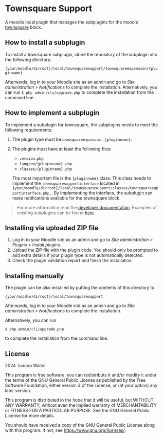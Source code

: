 # Townsquare Support #

A moodle local plugin that manages the subplugins for the moodle [townsquare](https://github.com/learnweb/moodle-block_townsquare)
block.

## How to install a subplugin ##

To install a townsquare subplugin, clone the repository of the subplugin into the following directory:

`{your/moodle/dirroot}/local/townsquaresupport/townsquareexpansion/{pluginname}`

Afterwards, log in to your Moodle site as an admin and go to _Site administration >
Notifications_ to complete the installation.
Alternatively, you can run `$ php admin/cli/upgrade.php` to complete the installation from the command line.

## How to implement a subplugin ##

To implement a subplugin for townsquare, the subplugins needs to meet the following requirements:

1. The plugin type must be`townsquareexpansion_{pluginname}`.
2. The plugins must have at least the following files:

   - `version.php`
   - `lang/en/{pluginname}.php `
   - `classes/{pluginname}.php `

   The most important file is the `{pluginname}` class. This class needs to implement the `townsquaresupportinterface` located in
   `{your/moodle/dirroot}/local/townsquaresupport/classes/townsquaresupportinterface.php.`. By implementing the interface, the
   subplugin can make notifications available for the townsquare block.

> For more information read the [developer documentation](https://github.com/learnweb/moodle-local_townsquaresupport/wiki/Documentation-for-developers).
> Examples of existing subplugins can be found [here](https://github.com/learnweb/moodle-local_townsquaresupport/wiki/List-of-approved-Subplugins)

## Installing via uploaded ZIP file ##

1. Log in to your Moodle site as an admin and go to _Site administration >
   Plugins > Install plugins_.
2. Upload the ZIP file with the plugin code. You should only be prompted to add
   extra details if your plugin type is not automatically detected.
3. Check the plugin validation report and finish the installation.

## Installing manually ##

The plugin can be also installed by putting the contents of this directory to

    {your/moodle/dirroot}/local/townsquaresupport

Afterwards, log in to your Moodle site as an admin and go to _Site administration >
Notifications_ to complete the installation.

Alternatively, you can run

    $ php admin/cli/upgrade.php

to complete the installation from the command line.

## License ##

2024 Tamaro Walter

This program is free software: you can redistribute it and/or modify it under
the terms of the GNU General Public License as published by the Free Software
Foundation, either version 3 of the License, or (at your option) any later
version.

This program is distributed in the hope that it will be useful, but WITHOUT ANY
WARRANTY; without even the implied warranty of MERCHANTABILITY or FITNESS FOR A
PARTICULAR PURPOSE.  See the GNU General Public License for more details.

You should have received a copy of the GNU General Public License along with
this program.  If not, see <https://www.gnu.org/licenses/>.
